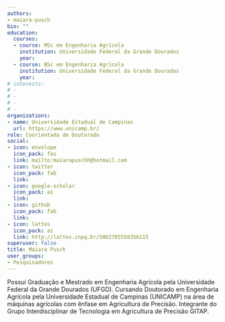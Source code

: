 ```yaml
---
authors:
- maiara-pusch
bio: ""
education:
  courses:
  - course: MSc em Engenharia Agrícola
    institution: Universidade Federal da Grande Dourados
    year: 
  - course: BSc em Engenharia Agrícola
    institution: Universidade Federal da Grande Dourados
    year: 
# interests:
# - 
# - 
# - 
# - 
organizations:
- name: Universidade Estadual de Campinas
  url: https://www.unicamp.br/
role: Coorientada de Doutorado
social:
- icon: envelope
  icon_pack: fas
  link: mailto:maiarapuschh@hotmail.com
- icon: twitter
  icon_pack: fab
  link: 
- icon: google-scholar
  icon_pack: ai
  link: 
- icon: github
  icon_pack: fab
  link: 
- icon: lattes
  icon_pack: ai
  link: http://lattes.cnpq.br/5062705558356115
superuser: false
title: Maiara Pusch
user_groups:
- Pesquisadores
---
```


Possui Graduação e Mestrado em Engenharia Agrícola pela Universidade Federal da Grande Dourados (UFGD). Cursando Doutorado em Engenharia Agrícola pela Universidade Estadual de Campinas (UNICAMP) na área de máquinas agrícolas com ênfase em Agricultura de Precisão. Integrante do Grupo Interdisciplinar de Tecnologia em Agricultura de Precisão GITAP.
